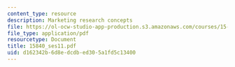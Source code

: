 ```yaml
---
content_type: resource
description: Marketing research concepts
file: https://ol-ocw-studio-app-production.s3.amazonaws.com/courses/15-840-special-seminar-in-marketing-marketing-management-spring-2004/d162342b6d8edcdbed305a1fd5c13400_15840_ses11.pdf
file_type: application/pdf
resourcetype: Document
title: 15840_ses11.pdf
uid: d162342b-6d8e-dcdb-ed30-5a1fd5c13400
---
```

